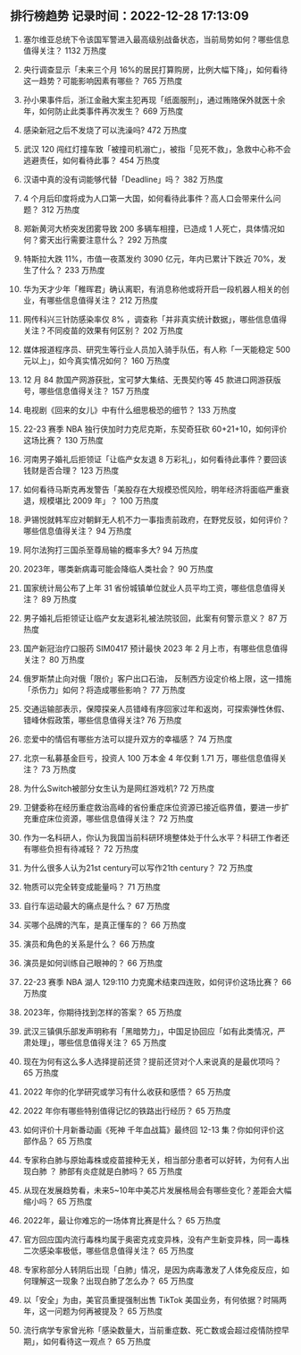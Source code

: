 
## 排行榜趋势 记录时间：2022-12-28 17:13:09
  
  1. 塞尔维亚总统下令该国军警进入最高级别战备状态，当前局势如何？哪些信息值得关注？ 1132 万热度
    
  2. 央行调查显示「未来三个月 16%的居民打算购房，比例大幅下降」，如何看待这一趋势？可能影响因素有哪些？ 765 万热度
    
  3. 孙小果事件后，浙江金融大案主犯再现「纸面服刑」，通过贿赂保外就医十余年，如何防止此类事件再次发生？ 669 万热度
    
  4. 感染新冠之后不发烧了可以洗澡吗? 472 万热度
    
  5. 武汉 120 闯红灯撞车致「被撞司机溺亡」，被指「见死不救」，急救中心称不会逃避责任，如何看待此事？ 454 万热度
    
  6. 汉语中真的没有词能够代替「Deadline」吗？ 382 万热度
    
  7. 4 个月后印度将成为人口第一大国，如何看待此事件？高人口会带来什么问题？ 312 万热度
    
  8. 郑新黄河大桥突发团雾导致 200 多辆车相撞，已造成 1 人死亡，具体情况如何？雾天出行需要注意什么？ 292 万热度
    
  9. 特斯拉大跌 11%，市值一夜蒸发约 3090 亿元，年内已累计下跌近 70%，发生了什么？ 233 万热度
    
  10. 华为天才少年「稚晖君」确认离职，有消息称他或将开启一段机器人相关的创业，有哪些信息值得关注？ 212 万热度
    
  11. 网传科兴三针防感染率仅 8% ，调查称「并非真实统计数据」，哪些信息值得关注？不同疫苗的效果有何区别？ 202 万热度
    
  12. 媒体报道程序员、研究生等行业人员加入骑手队伍，有人称「一天能稳定 500 元以上」，如今真实情况如何？ 160 万热度
    
  13. 12 月 84 款国产网游获批，宝可梦大集结、无畏契约等 45 款进口网游获版号，哪些信息值得关注？ 157 万热度
    
  14. 电视剧《回来的女儿》中有什么细思极恐的细节？ 133 万热度
    
  15. 22-23 赛季 NBA 独行侠加时力克尼克斯，东契奇狂砍 60+21+10，如何评价这场比赛？ 130 万热度
    
  16. 河南男子婚礼后拒领证「让临产女友退 8 万彩礼」，如何看待此事件？要回该钱财是否合理？ 123 万热度
    
  17. 如何看待马斯克再发警告「美股存在大规模恐慌风险，明年经济将面临严重衰退，规模堪比 2009 年」？ 100 万热度
    
  18. 尹锡悦就韩军应对朝鲜无人机不力一事指责前政府，在野党反驳，如何评价？哪些信息值得关注？ 94 万热度
    
  19. 阿尔法狗打三国杀至尊局输的概率多大? 94 万热度
    
  20. 2023年，哪类新病毒可能会降临人类社会？ 90 万热度
    
  21. 国家统计局公布了上年 31 省份城镇单位就业人员平均工资，哪些信息值得关注？ 89 万热度
    
  22. 男子婚礼后拒领证让临产女友退彩礼被法院驳回，此案有何警示意义？ 87 万热度
    
  23. 国产新冠治疗口服药 SIM0417 预计最快 2023 年 2 月上市，有哪些信息值得关注？ 80 万热度
    
  24. 俄罗斯禁止向对俄「限价」客户出口石油， 反制西方设定价格上限，这一措施「杀伤力」如何？将造成哪些影响？ 77 万热度
    
  25. 交通运输部表示，保障探亲人员错峰有序回家过年和返岗，可探索弹性休假、错峰休假政策，哪些信息值得关注? 76 万热度
    
  26. 恋爱中的情侣有哪些方法可以提升双方的幸福感？ 74 万热度
    
  27. 北京一私募基金巨亏，投资人 100 万本金 4 年仅剩 1.71 万，哪些信息值得关注？ 73 万热度
    
  28. 为什么Switch被部分女生认为是网红游戏机? 72 万热度
    
  29. 卫健委称在经历重症救治高峰的省份重症床位资源已接近临界值，要进一步扩充重症床位资源，哪些信息值得关注？ 72 万热度
    
  30. 作为一名科研人，你认为我国当前科研环境整体处于什么水平？科研工作者还有哪些负担有待减轻？ 72 万热度
    
  31. 为什么很多人认为21st century可以写作21th century？ 72 万热度
    
  32. 物质可以完全转变成能量吗？ 71 万热度
    
  33. 自行车运动最大的痛点是什么？ 67 万热度
    
  34. 买哪个品牌的汽车，是真正懂车的？ 66 万热度
    
  35. 演员和角色的关系是什么？ 66 万热度
    
  36. 演员是如何训练自己眼神的？ 66 万热度
    
  37. 22-23 赛季 NBA 湖人 129:110 力克魔术结束四连败，如何评价这场比赛？ 66 万热度
    
  38. 2023年，你期待找到怎样的答案？ 65 万热度
    
  39. 武汉三镇俱乐部发声明称有「黑暗势力」，中国足协回应「如有此类情况，严肃处理」，哪些信息值得关注？ 65 万热度
    
  40. 现在为何有这么多人选择提前还贷？提前还贷对个人来说真的是最优项吗？ 65 万热度
    
  41. 2022 年你的化学研究或学习有什么收获和感悟？ 65 万热度
    
  42. 2022 年你有哪些特别值得记忆的铁路出行经历？ 65 万热度
    
  43. 如何评价十月新番动画《死神 千年血战篇》最终回 12-13 集？你如何评价这部作品？ 65 万热度
    
  44. 专家称白肺与原始毒株或疫苗接种无关，相当部分患者可以好转，为何有人出现白肺 ？ 肺部有炎症就是白肺吗？ 65 万热度
    
  45. 从现在发展趋势看，未来5~10年中美芯片发展格局会有哪些变化？差距会大幅缩小吗？ 65 万热度
    
  46. 2022年，最让你难忘的一场体育比赛是什么？ 65 万热度
    
  47. 官方回应国内流行毒株均属于奥密克戎变异株，没有产生新变异株，同一毒株二次感染率极低，哪些信息值得关注？ 65 万热度
    
  48. 专家称部分人转阴后出现「白肺」情况，是因为病毒激发了人体免疫反应，如何理解这一现象？出现白肺了怎么办？ 65 万热度
    
  49. 以「安全」为由，美官员重提强制出售 TikTok 美国业务，有何依据？时隔两年，这一问题为何再被提及？ 65 万热度
    
  50. 流行病学专家曾光称「感染数量大，当前重症数、死亡数或会超过疫情防控早期」，如何看待这一观点？ 65 万热度
    